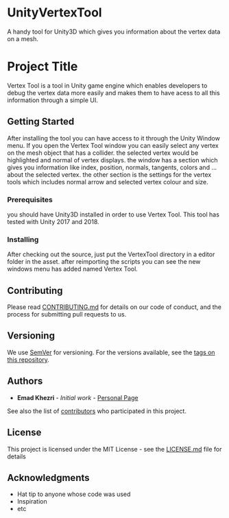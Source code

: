 # UnityVertexTool
A handy tool for Unity3D which gives you information about the vertex data on a mesh. 
# Project Title
Vertex Tool is a tool in Unity game engine which enables developers to debug the vertex data more easily and makes them to have acess to all this information through a simple UI. 

## Getting Started

After installing the tool you can have access to it through the Unity Window menu. If you open the Vertex Tool window you can easily select any vertex on the mesh object that has a collider. the selected vertex would be highlighted and normal of vertex displays. the window has a section which gives you information like index, position, normals, tangents, colors and ... about the selected vertex. the other section is the settings for the vertex tools which includes normal arrow and selected vertex colour and size.

### Prerequisites

you should have Unity3D installed in order to use Vertex Tool. This tool has tested with Unity 2017 and 2018. 

### Installing

After checking out the source, just put the VertexTool directory in a editor folder in the asset. after reimporting the scripts you can see the new windows menu has added named Vertex Tool.

## Contributing

Please read [CONTRIBUTING.md](https://gist.github.com/PurpleBooth/b24679402957c63ec426) for details on our code of conduct, and the process for submitting pull requests to us.

## Versioning

We use [SemVer](http://semver.org/) for versioning. For the versions available, see the [tags on this repository](https://github.com/your/project/tags). 

## Authors

* **Emad Khezri** - *Initial work* - [Personal Page](https://emadkhezri.github.io)

See also the list of [contributors](https://github.com/your/project/contributors) who participated in this project.

## License

This project is licensed under the MIT License - see the [LICENSE.md](LICENSE.md) file for details

## Acknowledgments

* Hat tip to anyone whose code was used
* Inspiration
* etc
